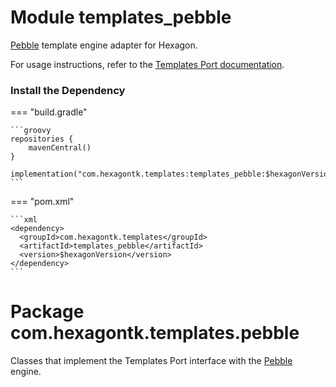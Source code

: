 
# Module templates_pebble
[Pebble] template engine adapter for Hexagon.

For usage instructions, refer to the [Templates Port documentation](templates.md).

[Pebble]: https://pebbletemplates.io

### Install the Dependency

=== "build.gradle"

    ```groovy
    repositories {
        mavenCentral()
    }

    implementation("com.hexagontk.templates:templates_pebble:$hexagonVersion")
    ```

=== "pom.xml"

    ```xml
    <dependency>
      <groupId>com.hexagontk.templates</groupId>
      <artifactId>templates_pebble</artifactId>
      <version>$hexagonVersion</version>
    </dependency>
    ```

# Package com.hexagontk.templates.pebble
Classes that implement the Templates Port interface with the [Pebble] engine.
